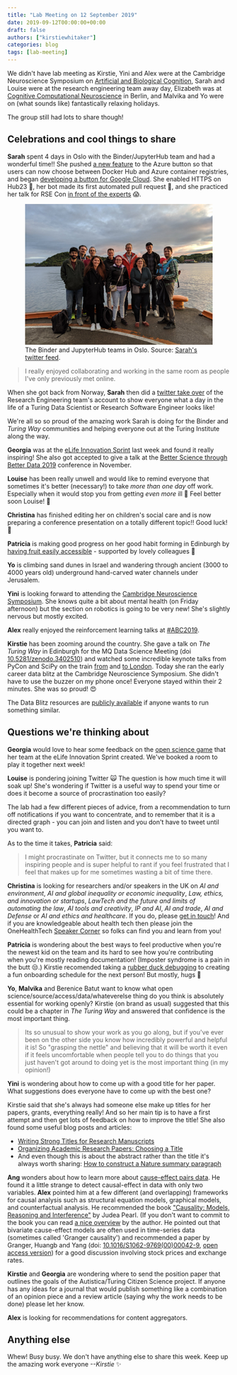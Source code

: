 ```yaml
---
title: "Lab Meeting on 12 September 2019"
date: 2019-09-12T00:00:00+00:00
draft: false
authors: ["kirstiewhitaker"]
categories: blog
tags: [lab-meeting]
---
```


We didn't have lab meeting as Kirstie, Yini and Alex were at the Cambridge Neuroscience Symposium on [Artificial and Biological Cognition](https://www.neuroscience.cam.ac.uk/events/ABC2019/), Sarah and Louise were at the research engineering team away day, Elizabeth was at [Cognitive Computational Neuroscience](https://ccneuro.org/2019/) in Berlin, and Malvika and Yo were on (what sounds like) fantastically relaxing holidays.

The group still had lots to share though!

## Celebrations and cool things to share

**Sarah** spent 4 days in Oslo with the Binder/JupyterHub team and had a wonderful time!!
She pushed [a new feature](https://github.com/alan-turing-institute/binderhub-deploy) to the Azure button so that users can now choose between Docker Hub and Azure container registries, and began [developing a button for Google Cloud](https://github.com/alan-turing-institute/binderhub-deploy-gke).
She enabled HTTPS on Hub23 🚀, her bot made its first automated pull request 🤖, and she practiced her talk for RSE Con [in front of the experts](https://twitter.com/betatim/status/1170337404491915265?s=20) 😱.

<figure>
  <img src="/images/lab-meeting/2019-09-12/binder-jupyterhub-team.jpg" alt="Ten team members standing in front of a lake smiling at the camera">
  <figcaption>The Binder and JupyterHub teams in Oslo.
              Source: <a href="https://twitter.com/drsarahlgibson/status/1170405261070221312?s=20">Sarah's twitter feed</a>.
  </figcaption>
</figure>

> I really enjoyed collaborating and working in the same room as people I've only previously met online.

When she got back from Norway, **Sarah** then did a [twitter take over](https://twitter.com/turinghut23/status/1171317382406713346) of the Research Engineering team's account to show everyone what a day in the life of a Turing Data Scientist or Research Software Engineer looks like!

We're all so so proud of the amazing work Sarah is doing for the Binder and _Turing Way_ communities and helping everyone out at the Turing Institute along the way.

**Georgia** was at the [eLife Innovation Sprint](https://sprint.elifesciences.org/) last week and found it really inspiring!
She also got accepted to give a talk at the [Better Science through Better Data 2019](https://www.springernature.com/gp/campaign/scidata-lightning-talks) conference in November.

**Louise** has been really unwell and would like to remind everyone that sometimes it's better (necessary!) to take *more than one day* off work.
Especially when it would stop you from getting *even more* ill 🤒
Feel better soon Louise! 🤗

**Christina** has finished editing her on children's social care and is now preparing a conference presentation on a totally different topic!!
Good luck! 💪

**Patricia** is making good progress on her good habit forming in Edinburgh by [having fruit easily accessible](https://twitter.com/PHerterich/status/1171705626310918146) - supported by lovely colleagues 🙌

**Yo** is climbing sand dunes in Israel and wandering through ancient (3000 to 4000 years old) underground hand-carved water channels under Jerusalem.

**Yini** is looking forward to attending the [Cambridge Neuroscience Symposium](http://www.neuroscience.cam.ac.uk/events/ABC2019/pages/abc-programme.html).
She knows quite a bit about mental health (on Friday afternoon) but the section on robotics is going to be very new!
She's slightly nervous but mostly excited.

**Alex** really enjoyed the reinforcement learning talks at [#ABC2019](http://www.neuroscience.cam.ac.uk/events/ABC2019/pages/abc-programme.html).

**Kirstie** has been zooming around the country.
She gave a talk on _The Turing Way_ in Edinburgh for the MQ Data Science Meeting (doi [10.5281/zenodo.3402510](https://doi.org/10.5281/zenodo.3402510)) and watched some incredible keynote talks from PyCon and SciPy on the train [from](https://twitter.com/kirstie_j/status/1170250790579187712?s=20) and [to London](https://twitter.com/kirstie_j/status/1170250790579187712?s=20).
Today she ran the early career data blitz at the Cambridge Neuroscience Symposium.
She didn't have to use the buzzer on my phone once!
Everyone stayed within their 2 minutes.
She was so proud! 😍

The Data Blitz resources are [publicly available](https://github.com/WhitakerLab/DataBlitzResources) if anyone wants to run something similar.

## Questions we're thinking about

**Georgia** would love to hear some feedback on the [open science game](https://github.com/GeorgiaHCA/OpenScienceGame) that her team at the eLife Innovation Sprint created.
We've booked a room to play it together next week!

**Louise** is pondering joining Twitter 🙀
The question is how much time it will soak up!
She's wondering if Twitter is a useful way to spend your time or does it become a source of procrastination too easily?

The lab had a few different pieces of advice, from a recommendation to turn off notifications if you want to concentrate, and to remember that it is a directed graph - you can join and listen and you don't have to tweet until you want to.

As to the time it takes, **Patricia** said:

> I might procrastinate on Twitter, but it connects me to so many inspiring people and is super helpful to rant if you feel frustrated that I feel that makes up for me sometimes wasting a bit of time there.

**Christina** is looking for researchers and/or speakers in the UK on *AI and environment*, *AI and global inequality or economic inequality*, *Law, ethics, and innovation or startups*, *LawTech and the future and limits of automating the law*, *AI tools and creativity*, *IP and AI*, *AI and trade*, *AI and Defense* or *AI and ethics and healthcare*.
If you do, please [get in touch](https://www.turing.ac.uk/people/researchers/christina-hitrova)!
And if you are knowledgeable about health tech then please join the OneHealthTech [Speaker Corner](https://www.onehealthtech.com/speaker-corner) so folks can find you and learn from you!

**Patricia** is wondering about the best ways to feel productive when you're the newest kid on the team and its hard to see how you're contributing when you're mostly reading documentation!
(Imposter syndrome is a pain in the butt 😒.)
Kirstie recomended taking a [rubber duck debugging](https://rubberduckdebugging.com) to creating a fun onboarding schedule for the next person!
But mostly, hugs 💖

**Yo**, **Malvika** and Berenice Batut want to know what open science/source/access/data/whateverelse thing do you think is absolutely essential for working openly?
Kirstie (on brand as usual) suggested that this could be a chapter in _The Turing Way_ and answered that confidence is the most important thing.

> Its so unusual to show your work as you go along, but if you've ever been on the other side you know how incredibly powerful and helpful it is!
> So "grasping the nettle" and believing that it will be worth it even if it feels uncomfortable when people tell you to do things that you just haven't got around to doing yet is the most important thing (in my opinion!)

**Yini** is wondering about how to come up with a good title for her paper.
What suggestions does everyone have to come up with the best one?

Kirstie said that she's always had someone else make up titles for her papers, grants, everything really!
And so her main tip is to have a first attempt and then get lots of feedback on how to improve the title!
She also found some useful blog posts and articles:

* [Writing Strong Titles for Research Manuscripts](https://www.biosciencewriters.com/Writing-Strong-Titles-for-Research-Manuscripts.aspx)
* [Organizing Academic Research Papers: Choosing a Title](https://library.sacredheart.edu/c.php?g=29803&p=185911)
* And even though this is about the abstract rather than the title it's always worth sharing: [How to construct a Nature summary paragraph](https://www.nature.com/documents/nature-summary-paragraph.pdf)

**Ang** wonders about how to learn more about [cause-effect pairs data](http://webdav.tuebingen.mpg.de/cause-effect/).
He found it a little strange to detect causal-effect in data with only two variables.
**Alex** pointed him at a few different (and overlapping) frameworks for causal analysis such as structural equation models, graphical models, and counterfactual analysis.
He recommended the book ["Causality: Models, Reasoning and Interference"](https://www.amazon.co.uk/Causality-Reasoning-Inference-Judea-Pearl/dp/0521773628) by Judea Pearl.
(If you don't want to commit to the book you can read [a nice overview](https://ftp.cs.ucla.edu/pub/stat_ser/r350.pdf) by the author.
He pointed out that bivariate cause-effect models are often used in time-series data (sometimes called 'Granger causality') and recommended a paper by Granger, Huangb and Yang (doi: [10.1016/S1062-9769(00)00042-9](https://doi.org/10.1016/S1062-9769(00)00042-9), [open access version](https://escholarship.org/content/qt9bk607p6/qt9bk607p6.pdf)) for a good discussion involving stock prices and exchange rates.

**Kirstie** and **Georgia** are wondering where to send the position paper that outlines the goals of the Autistica/Turing Citizen Science project.
If anyone has any ideas for a journal that would publish something like a combination of an opinion piece and a review article (saying why the work needs to be done) please let her know.

**Alex** is looking for recommendations for content aggregators.

## Anything else

Whew!
Busy busy.
We don't have anything else to share this week.
Keep up the amazing work everyone *--Kirstie* ✨
